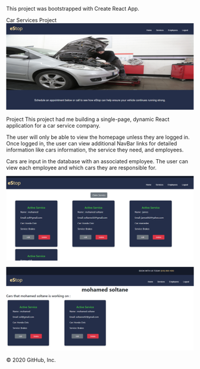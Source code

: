 This project was bootstrapped with Create React App.

Car Services Project
![](images/car.PNG)

Project
This project had me building a single-page, dynamic React application for a car service company.

The user will only be able to view the homepage unless they are logged in. Once logged in, the user can view additional NavBar links for detailed information like cars information, the service they need, and employees.

Cars are input in the database with an associated employee. The user can view each employee and which cars they are responsible for.

![](images/services.PNG)

![](images/employee-services.PNG)


© 2020 GitHub, Inc.
